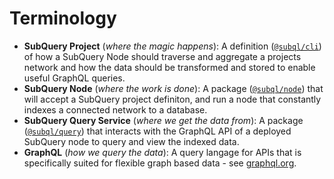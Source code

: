 # Terminology

- **SubQuery Project** (*where the magic happens*): A definition ([`@subql/cli`](https://www.npmjs.com/package/@subql/cli)) of how a SubQuery Node should traverse and aggregate a projects network and how the data should be transformed and stored to enable useful GraphQL queries.
- **SubQuery Node** (*where the work is done*): A package ([`@subql/node`](https://www.npmjs.com/package/@subql/node)) that will accept a SubQuery project definiton, and run a node that constantly indexes a connected network to a database.
- **SubQuery Query Service** (*where we get the data from*): A package ([`@subql/query`](https://www.npmjs.com/package/@subql/query)) that interacts with the GraphQL API of a deployed SubQuery node to query and view the indexed data.
- **GraphQL** (*how we query the data*): A query langage for APIs that is specifically suited for flexible graph based data - see [graphql.org](https://graphql.org/learn/).